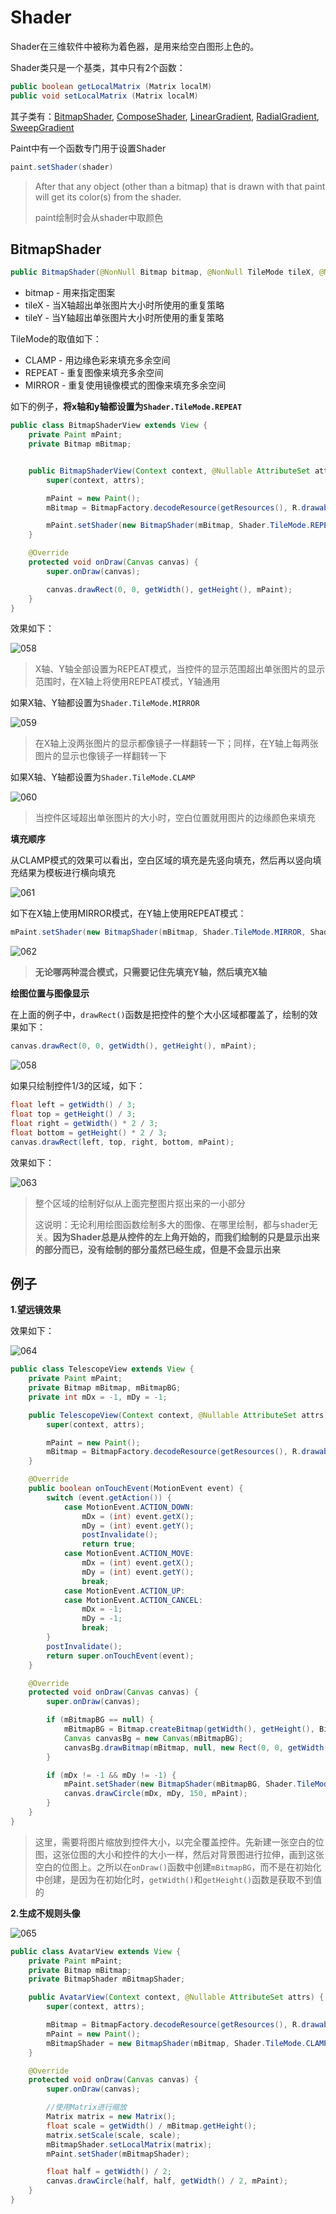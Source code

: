 # Shader

Shader在三维软件中被称为着色器，是用来给空白图形上色的。

Shader类只是一个基类，其中只有2个函数：

```java
public boolean getLocalMatrix (Matrix localM)
public void setLocalMatrix (Matrix localM)  
```

其子类有：[BitmapShader](https://developer.android.google.cn/reference/kotlin/android/graphics/BitmapShader), [ComposeShader](https://developer.android.google.cn/reference/kotlin/android/graphics/ComposeShader), [LinearGradient](https://developer.android.google.cn/reference/kotlin/android/graphics/LinearGradient), [RadialGradient](https://developer.android.google.cn/reference/kotlin/android/graphics/RadialGradient), [SweepGradient](https://developer.android.google.cn/reference/kotlin/android/graphics/SweepGradient)

Paint中有一个函数专门用于设置Shader

```java
paint.setShader(shader)
```

> After that any object (other than a bitmap) that is drawn with that paint will get its color(s) from the shader.
>
> paint绘制时会从shader中取颜色



## BitmapShader

```java
public BitmapShader(@NonNull Bitmap bitmap, @NonNull TileMode tileX, @NonNull TileMode tileY)
```

+ bitmap - 用来指定图案
+ tileX - 当X轴超出单张图片大小时所使用的重复策略
+ tileY - 当Y轴超出单张图片大小时所使用的重复策略

TileMode的取值如下：

+ CLAMP - 用边缘色彩来填充多余空间
+ REPEAT - 重复图像来填充多余空间
+ MIRROR - 重复使用镜像模式的图像来填充多余空间

如下的例子，**将x轴和y轴都设置为`Shader.TileMode.REPEAT`**

```java
public class BitmapShaderView extends View {
    private Paint mPaint;
    private Bitmap mBitmap;


    public BitmapShaderView(Context context, @Nullable AttributeSet attrs) {
        super(context, attrs);

        mPaint = new Paint();
        mBitmap = BitmapFactory.decodeResource(getResources(), R.drawable.dog_edge);

        mPaint.setShader(new BitmapShader(mBitmap, Shader.TileMode.REPEAT, Shader.TileMode.REPEAT));
    }

    @Override
    protected void onDraw(Canvas canvas) {
        super.onDraw(canvas);

        canvas.drawRect(0, 0, getWidth(), getHeight(), mPaint);
    }
}
```

效果如下：

![058](https://github.com/winfredzen/Android-Basic/blob/master/自定义视图/images/058.png)

> X轴、Y轴全部设置为REPEAT模式，当控件的显示范围超出单张图片的显示范围时，在X轴上将使用REPEAT模式，Y轴通用



如果X轴、Y轴都设置为`Shader.TileMode.MIRROR`

![059](https://github.com/winfredzen/Android-Basic/blob/master/自定义视图/images/059.png)

> 在X轴上没两张图片的显示都像镜子一样翻转一下；同样，在Y轴上每两张图片的显示也像镜子一样翻转一下



如果X轴、Y轴都设置为`Shader.TileMode.CLAMP`

![060](https://github.com/winfredzen/Android-Basic/blob/master/自定义视图/images/060.png)

> 当控件区域超出单张图片的大小时，空白位置就用图片的边缘颜色来填充



**填充顺序**

从CLAMP模式的效果可以看出，空白区域的填充是先竖向填充，然后再以竖向填充结果为模板进行横向填充

![061](https://github.com/winfredzen/Android-Basic/blob/master/自定义视图/images/061.png)

如下在X轴上使用MIRROR模式，在Y轴上使用REPEAT模式：

```java
mPaint.setShader(new BitmapShader(mBitmap, Shader.TileMode.MIRROR, Shader.TileMode.REPEAT));
```

![062](https://github.com/winfredzen/Android-Basic/blob/master/自定义视图/images/062.png)

> **无论哪两种混合模式，只需要记住先填充Y轴，然后填充X轴**





**绘图位置与图像显示**

在上面的例子中，`drawRect()`函数是把控件的整个大小区域都覆盖了，绘制的效果如下：

```java
canvas.drawRect(0, 0, getWidth(), getHeight(), mPaint);
```

![058](https://github.com/winfredzen/Android-Basic/blob/master/自定义视图/images/058.png)

如果只绘制控件1/3的区域，如下：

```java
float left = getWidth() / 3;
float top = getHeight() / 3;
float right = getWidth() * 2 / 3;
float bottom = getHeight() * 2 / 3;
canvas.drawRect(left, top, right, bottom, mPaint);
```

效果如下：

![063](https://github.com/winfredzen/Android-Basic/blob/master/自定义视图/images/063.png)

> 整个区域的绘制好似从上面完整图片抠出来的一小部分
>
> 这说明：无论利用绘图函数绘制多大的图像、在哪里绘制，都与shader无关。**因为Shader总是从控件的左上角开始的，而我们绘制的只是显示出来的部分而已，没有绘制的部分虽然已经生成，但是不会显示出来**



## 例子

**1.望远镜效果**

效果如下：

![064](https://github.com/winfredzen/Android-Basic/blob/master/自定义视图/images/064.gif)

```java
public class TelescopeView extends View {
    private Paint mPaint;
    private Bitmap mBitmap, mBitmapBG;
    private int mDx = -1, mDy = -1;

    public TelescopeView(Context context, @Nullable AttributeSet attrs) {
        super(context, attrs);

        mPaint = new Paint();
        mBitmap = BitmapFactory.decodeResource(getResources(), R.drawable.scenery);
    }

    @Override
    public boolean onTouchEvent(MotionEvent event) {
        switch (event.getAction()) {
            case MotionEvent.ACTION_DOWN:
                mDx = (int) event.getX();
                mDy = (int) event.getY();
                postInvalidate();
                return true;
            case MotionEvent.ACTION_MOVE:
                mDx = (int) event.getX();
                mDy = (int) event.getY();
                break;
            case MotionEvent.ACTION_UP:
            case MotionEvent.ACTION_CANCEL:
                mDx = -1;
                mDy = -1;
                break;
        }
        postInvalidate();
        return super.onTouchEvent(event);
    }

    @Override
    protected void onDraw(Canvas canvas) {
        super.onDraw(canvas);

        if (mBitmapBG == null) {
            mBitmapBG = Bitmap.createBitmap(getWidth(), getHeight(), Bitmap.Config.ARGB_8888);
            Canvas canvasBg = new Canvas(mBitmapBG);
            canvasBg.drawBitmap(mBitmap, null, new Rect(0, 0, getWidth(), getHeight()), mPaint);
        }

        if (mDx != -1 && mDy != -1) {
            mPaint.setShader(new BitmapShader(mBitmapBG, Shader.TileMode.REPEAT, Shader.TileMode.REPEAT));
            canvas.drawCircle(mDx, mDy, 150, mPaint);
        }
    }
}
```

> 这里，需要将图片缩放到控件大小，以完全覆盖控件。先新建一张空白的位图，这张位图的大小和控件的大小一样，然后对背景图进行拉伸，画到这张空白的位图上。之所以在`onDraw()`函数中创建`mBitmapBG`，而不是在初始化中创建，是因为在初始化时，`getWidth()`和`getHeight()`函数是获取不到值的



**2.生成不规则头像**

![065](https://github.com/winfredzen/Android-Basic/blob/master/自定义视图/images/065.png)

```java
public class AvatarView extends View {
    private Paint mPaint;
    private Bitmap mBitmap;
    private BitmapShader mBitmapShader;

    public AvatarView(Context context, @Nullable AttributeSet attrs) {
        super(context, attrs);

        mBitmap = BitmapFactory.decodeResource(getResources(), R.drawable.avatar_small);
        mPaint = new Paint();
        mBitmapShader = new BitmapShader(mBitmap, Shader.TileMode.CLAMP, Shader.TileMode.CLAMP);
    }

    @Override
    protected void onDraw(Canvas canvas) {
        super.onDraw(canvas);

        //使用Matrix进行缩放
        Matrix matrix = new Matrix();
        float scale = getWidth() / mBitmap.getHeight();
        matrix.setScale(scale, scale);
        mBitmapShader.setLocalMatrix(matrix);
        mPaint.setShader(mBitmapShader);

        float half = getWidth() / 2;
        canvas.drawCircle(half, half, getWidth() / 2, mPaint);
    }
}

```








































































